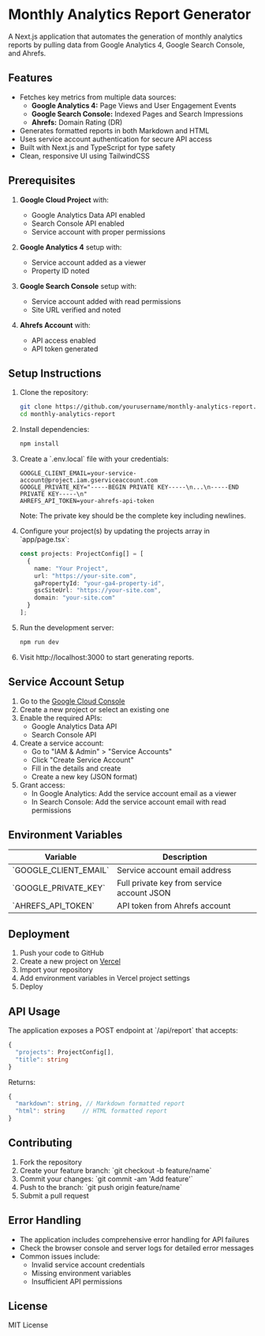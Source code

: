 # Monthly Analytics Report Generator

A Next.js application that automates the generation of monthly analytics reports by pulling data from Google Analytics 4, Google Search Console, and Ahrefs.

## Features

- Fetches key metrics from multiple data sources:
  - **Google Analytics 4:** Page Views and User Engagement Events
  - **Google Search Console:** Indexed Pages and Search Impressions
  - **Ahrefs:** Domain Rating (DR)
- Generates formatted reports in both Markdown and HTML
- Uses service account authentication for secure API access
- Built with Next.js and TypeScript for type safety
- Clean, responsive UI using TailwindCSS

## Prerequisites

1. **Google Cloud Project** with:
   - Google Analytics Data API enabled
   - Search Console API enabled
   - Service account with proper permissions

2. **Google Analytics 4** setup with:
   - Service account added as a viewer
   - Property ID noted

3. **Google Search Console** setup with:
   - Service account added with read permissions
   - Site URL verified and noted

4. **Ahrefs Account** with:
   - API access enabled
   - API token generated

## Setup Instructions

1. Clone the repository:
   ```bash
   git clone https://github.com/yourusername/monthly-analytics-report.git
   cd monthly-analytics-report
   ```

2. Install dependencies:
   ```bash
   npm install
   ```

3. Create a \`.env.local\` file with your credentials:
   ```
   GOOGLE_CLIENT_EMAIL=your-service-account@project.iam.gserviceaccount.com
   GOOGLE_PRIVATE_KEY="-----BEGIN PRIVATE KEY-----\n...\n-----END PRIVATE KEY-----\n"
   AHREFS_API_TOKEN=your-ahrefs-api-token
   ```

   Note: The private key should be the complete key including newlines.

4. Configure your project(s) by updating the projects array in \`app/page.tsx\`:
   ```typescript
   const projects: ProjectConfig[] = [
     {
       name: "Your Project",
       url: "https://your-site.com",
       gaPropertyId: "your-ga4-property-id",
       gscSiteUrl: "https://your-site.com",
       domain: "your-site.com"
     }
   ];
   ```

5. Run the development server:
   ```bash
   npm run dev
   ```

6. Visit http://localhost:3000 to start generating reports.

## Service Account Setup

1. Go to the [Google Cloud Console](https://console.cloud.google.com)
2. Create a new project or select an existing one
3. Enable the required APIs:
   - Google Analytics Data API
   - Search Console API
4. Create a service account:
   - Go to "IAM & Admin" > "Service Accounts"
   - Click "Create Service Account"
   - Fill in the details and create
   - Create a new key (JSON format)
5. Grant access:
   - In Google Analytics: Add the service account email as a viewer
   - In Search Console: Add the service account email with read permissions

## Environment Variables

| Variable | Description |
|----------|-------------|
| \`GOOGLE_CLIENT_EMAIL\` | Service account email address |
| \`GOOGLE_PRIVATE_KEY\` | Full private key from service account JSON |
| \`AHREFS_API_TOKEN\` | API token from Ahrefs account |

## Deployment

1. Push your code to GitHub
2. Create a new project on [Vercel](https://vercel.com)
3. Import your repository
4. Add environment variables in Vercel project settings
5. Deploy

## API Usage

The application exposes a POST endpoint at \`/api/report\` that accepts:

```typescript
{
  "projects": ProjectConfig[],
  "title": string
}
```

Returns:
```typescript
{
  "markdown": string, // Markdown formatted report
  "html": string     // HTML formatted report
}
```

## Contributing

1. Fork the repository
2. Create your feature branch: \`git checkout -b feature/name\`
3. Commit your changes: \`git commit -am 'Add feature'\`
4. Push to the branch: \`git push origin feature/name\`
5. Submit a pull request

## Error Handling

- The application includes comprehensive error handling for API failures
- Check the browser console and server logs for detailed error messages
- Common issues include:
  - Invalid service account credentials
  - Missing environment variables
  - Insufficient API permissions

## License

MIT License
